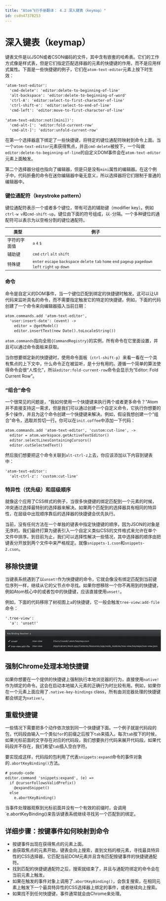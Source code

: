 ```yaml
---
title: "Atom飞行手册翻译： 4.2 深入键表（keymap）"
id: csdn47378253
---
```


# 深入键表（keymap）

键表文件是以JSON或者CSON编码的文件，其中含有嵌套的哈希表。它们的工作方式像是样式表，但是它们指定匹配选择器的元素的快捷键的作用，而不是应用样式属性。下面是一些快捷键的例子，它们在`atom-text-editor`元素上按下时生效：

```
'atom-text-editor':
  'cmd-delete': 'editor:delete-to-beginning-of-line'
  'alt-backspace': 'editor:delete-to-beginning-of-word'
  'ctrl-A': 'editor:select-to-first-character-of-line'
  'ctrl-shift-e': 'editor:select-to-end-of-line'
  'cmd-left': 'editor:move-to-first-character-of-line'

'atom-text-editor:not([mini])':
  'cmd-alt-[': 'editor:fold-current-row'
  'cmd-alt-]': 'editor:unfold-current-row'
```

在第一个选择器底下绑定了一些快捷键，将特定的键位通配符映射到命令上面。当一个`atom-text-editor`元素获得焦点，并且`cmd-delete`被按下，一个叫做`editor:delete-to-beginning-of-line`的自定义DOM事件会在`atom-text-editor`元素上面触发。

第二个选择器分组也指向了编辑器，但是只是没有`mini`属性的编辑器。在这个例子中，代码折叠的命令在迷你编辑器中毫无意义，所以选择器将它们限制于普通的编辑器中。

### 键位通配符（keystroke pattern）

键位通配符表示一个或者多个键位，带有可选的辅助键（modifier key）。例如`ctrl-w v`和`cmd-shift-up`。键位由下面的符号组成，以`-`分隔。一个多种键位的通配符可以表示为以空格分割的键位通配符。

| 类型 | 例子 |
| --- | --- |
| 字符的字面值 | `a` `4` `$` |
| 辅助键 | `cmd` `ctrl` `alt` `shift` |
| 特殊键 | `enter` `escape` `backspace` `delete` `tab` `home` `end` `pageup` `pagedown` `left` `right` `up` `down` |

### 命令

命令是自定义的DOM事件，当一个键位匹配到绑定的快捷键时触发。这可以让UI代码来监听具名的命令，而不需要指定触发它的特定的快捷键。例如，下面的代码创建了一个命令来向编辑器插入当前日期：

```
atom.commands.add 'atom-text-editor',
  'user:insert-date': (event) ->
    editor = @getModel()
    editor.insertText(new Date().toLocaleString())
```

`atom.commands`指向全局`{CommandRegistry}`的实例，所有命令在它里面设置，并且可以通过命令面板来获取。

当你想要绑定新的快捷键时，使用命令面板（`ctrl-shift-p`）来看一看在一个具有焦点的上下文中，什么命令正在被监听，是十分有用的。遵循一个简单的算法使得命令会很“人性化”，所以`editor:fold-current-row`命令会显示为“Editor: Fold Current Row”。

### “组合”命令

一个很常见的问题是，“我如何使用一个快捷键来执行两个或者更多命令？”Atom并不直接支持这一需求，但是我们可以通过创建一个自定义命令，它执行你想要的多个操作，并且为这个命令创建一个快捷键来解决。例如，假设我想创建一个“组合”命令，选取并剪切一行。你可以在`init.coffee`中添加一下代码：

```
atom.commands.add 'atom-text-editor', 'custom:cut-line', ->
  editor = atom.workspace.getActiveTextEditor()
  editor.selectLinesContainingCursors()
  editor.cutSelectedText()
```

然后我们想要把这个命令关联到`alt-ctrl-z`上去，你应该添加以下内容到键表中：

```
'atom-text-editor':
  'alt-ctrl-z': 'custom:cut-line'
```

### 特异性（优先级）和层级顺序

就像这个应用了CSS样式的例子，当很多快捷键的绑定匹配到一个元素的时候，冲突通过选择最特别的选择器来解决。如果两个匹配到的选择器具有相同的特异性，在层级中出现顺序靠后的选择器的快捷键会优先执行。

当前，没有任何方法在一个单独的键表中指定快捷键的顺序，因为JSON的对象是无序的。我们最终打算为键表引入一个自定义类似CSS的文件格式来允许在单个文件中排序。到目前为止，我们可以选择性解决一些情况，其中选择器的顺序由把键表分开放到两个文件中来严格规定。就像`snippets-1.cson`和`snippets-2.cson`。

## 移除快捷键

当键表系统遇到了以`unset!`作为快捷键的命令，它就会像没有绑定匹配到当前键位序列一样，继续从它的父节点中寻找。如果你想移除一个你不再用到的快捷键，例如Atom核心中的或者包中的快捷键，应该直接使用`unset!`。

例如，下面的代码移除了树视图上`a`的快捷键，它一般会触发`tree-view:add-file`命令：

```
'.tree-view':
  'a': 'unset!'
```

![](../img/7e3a2c5891f9b869ae1b7475f5536542.png)

## 强制Chrome处理本地快捷键

如果你想要在一个提供的快捷键上强制执行本地浏览器的行为，直接使用`native!`作为绑定的命令。这会在启动本地输入元素的正确行为时比较有用。例如，如果你在一个元素上面应用了`.native-key-bindings` class，所有由浏览器处理的快捷键都会绑定为`native!`。

## 重载快捷键

一些情况下需要把多个动作依次放到同一个快捷键下面。一个例子就是代码段的包，代码段由输入一个类似`for`的前缀之后按下`tab`来插入。每次`tab`按下的时候，如果光标前面的文字存在对应的代码段，我们想要执行代码来展开代码段。如果代码段并不存在，我们希望`tab`插入空白字符。

要实现成这样，代码段的包利用了代表`snippets:expand`命令的事件对象的`.abortKeyBinding()`方法。

```
# pseudo-code
editor.command 'snippets:expand', (e) =>
  if @cursorFollowsValidPrefix()
    @expandSnippet()
  else
    e.abortKeyBinding()
```

当事件处理器观察到光标前面并没有一个有效的前缀时，会调用`e.abortKeyBinding()来告诉键表系统继续寻找另一个匹配到的绑定。

## 详细步骤：按键事件如何映射到命令

*   按键事件出现在获得焦点的元素上面。
*   由获取焦点的元素开始，键表会向上搜索，直到文档的根元素，寻找最具特异性的CSS选择器，它匹配当前DOM元素并且含有匹配按键事件的快捷键通配符。
*   找到匹配的快捷键通配符之后，搜索就结束了，并且与通配符绑定的命令会在当前元素上触发。
*   如果在触发的事件对象上调用了`.abortKeyBinding()`，会恢复搜索，在相同元素上触发下一个最具特异性的CSS选择器上绑定的事件，或者继续向上搜索。
*   如果找不到任何快捷键，事件通常就会由Chrome来处理。